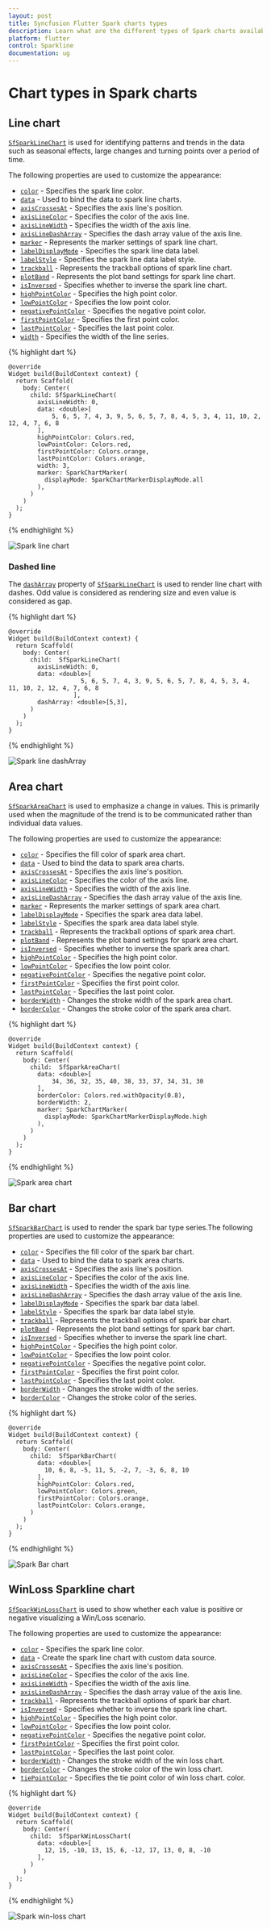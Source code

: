 ```yaml
---
layout: post
title: Syncfusion Flutter Spark charts types
description: Learn what are the different types of Spark charts available in the Syncfusion Flutter Spark chart widgets.
platform: flutter
control: Sparkline
documentation: ug
---
```


# Chart types in Spark charts

## Line chart

[`SfSparkLineChart`](https://pub.dev/documentation/syncfusion_flutter_charts/latest/sparkcharts/SfSparkLineChart-class.html) is used for identifying patterns and trends in the data such as seasonal effects, large changes and turning points over a period of time. 

The following properties are used to customize the appearance:

* [`color`](https://pub.dev/documentation/syncfusion_flutter_charts/latest/sparkcharts/SfSparkLineChart/color.html) - Specifies the spark line color.
* [`data`]()  - Used to bind the data to spark line charts.
* [`axisCrossesAt`](https://pub.dev/documentation/syncfusion_flutter_charts/latest/sparkcharts/SfSparkLineChart/axisCrossesAt.html) - Specifies the axis line's position.
* [`axisLineColor`](https://pub.dev/documentation/syncfusion_flutter_charts/latest/sparkcharts/SfSparkLineChart/axisLineColor.html) - Specifies the color of the axis line.
* [`axisLineWidth`](https://pub.dev/documentation/syncfusion_flutter_charts/latest/sparkcharts/SfSparkLineChart/axisLineWidth.html) - Specifies the width of the axis line.
* [`axisLineDashArray`](https://pub.dev/documentation/syncfusion_flutter_charts/latest/sparkcharts/SfSparkLineChart/axisLineDashArray.html) - Specifies the dash array value of the axis line.
* [`marker`](https://pub.dev/documentation/syncfusion_flutter_charts/latest/sparkcharts/SfSparkLineChart/marker.html) - Represents the marker settings of spark line chart.
* [`labelDisplayMode`](https://pub.dev/documentation/syncfusion_flutter_charts/latest/sparkcharts/SfSparkLineChart/labelDisplayMode.html) - Specifies the spark line data label.
* [`labelStyle`](https://pub.dev/documentation/syncfusion_flutter_charts/latest/sparkcharts/SfSparkLineChart/labelStyle.html) - Specifies the spark line data label style.
* [`trackball`](https://pub.dev/documentation/syncfusion_flutter_charts/latest/sparkcharts/SfSparkLineChart/trackball.html) - Represents the trackball options of spark line chart.
* [`plotBand`](https://pub.dev/documentation/syncfusion_flutter_charts/latest/sparkcharts/SfSparkLineChart/plotBand.html) - Represents the plot band settings for spark line chart.
* [`isInversed`](https://pub.dev/documentation/syncfusion_flutter_charts/latest/sparkcharts/SfSparkLineChart/isInversed.html) - Specifies whether to inverse the spark line chart.
* [`highPointColor`](https://pub.dev/documentation/syncfusion_flutter_charts/latest/sparkcharts/SfSparkLineChart/highPointColor.html) - Specifies the high point color.
* [`lowPointColor`](https://pub.dev/documentation/syncfusion_flutter_charts/latest/sparkcharts/SfSparkLineChart/lowPointColor.html) - Specifies the low point color.
* [`negativePointColor`](https://pub.dev/documentation/syncfusion_flutter_charts/latest/sparkcharts/SfSparkLineChart/negativePointColor.html) - Specifies the negative point color.
* [`firstPointColor`](https://pub.dev/documentation/syncfusion_flutter_charts/latest/sparkcharts/SfSparkLineChart/firstPointColor.html) - Specifies the first point color.
* [`lastPointColor`](https://pub.dev/documentation/syncfusion_flutter_charts/latest/sparkcharts/SfSparkLineChart/lastPointColor.html) - Specifies the last point color.
* [`width`](https://pub.dev/documentation/syncfusion_flutter_charts/latest/sparkcharts/SfSparkLineChart/width.html) - Specifies the width of the line series.

{% highlight dart %} 

    @override
    Widget build(BuildContext context) {
      return Scaffold(
        body: Center(
          child: SfSparkLineChart(
            axisLineWidth: 0,
            data: <double>[
                5, 6, 5, 7, 4, 3, 9, 5, 6, 5, 7, 8, 4, 5, 3, 4, 11, 10, 2, 12, 4, 7, 6, 8
            ],
            highPointColor: Colors.red,
            lowPointColor: Colors.red,
            firstPointColor: Colors.orange,
            lastPointColor: Colors.orange,
            width: 3,
            marker: SparkChartMarker(
              displayMode: SparkChartMarkerDisplayMode.all
            ),
          )
        )
      );
    }

{% endhighlight %}

![Spark line chart](images/sparkline-types/sparkline.png)

### Dashed line

The [`dashArray`](https://pub.dev/documentation/syncfusion_flutter_charts/latest/sparkcharts/SfSparkLineChart/dashArray.html) property of [`SfSparkLineChart`](https://pub.dev/documentation/syncfusion_flutter_charts/latest/sparkcharts/SfSparkLineChart-class.html) is used to render line chart with dashes. Odd value is considered as rendering size and even value is considered as gap.

{% highlight dart %} 

    @override
    Widget build(BuildContext context) {
      return Scaffold(
        body: Center(
          child:  SfSparkLineChart(
            axisLineWidth: 0,
            data: <double>[
                        5, 6, 5, 7, 4, 3, 9, 5, 6, 5, 7, 8, 4, 5, 3, 4, 11, 10, 2, 12, 4, 7, 6, 8
                      ],
            dashArray: <double>[5,3],
          )
        )
      );
    }

{% endhighlight %}

![Spark line dashArray](images/sparkline-types/sparkline-dasharray.png)

## Area chart

[`SfSparkAreaChart`](https://pub.dev/documentation/syncfusion_flutter_charts/latest/sparkcharts/SfSparkAreaChart-class.html) is used to emphasize a change in values. This is primarily used when the magnitude of the trend is to be communicated rather than individual data values.

The following properties are used to customize the appearance:

* [`color`](https://pub.dev/documentation/syncfusion_flutter_charts/latest/sparkcharts/SfSparkAreaChart/color.html) - Specifies the fill color of spark area chart.
* [`data`]()  - Used to bind the data to spark area charts.
* [`axisCrossesAt`](https://pub.dev/documentation/syncfusion_flutter_charts/latest/sparkcharts/SfSparkAreaChart/axisCrossesAt.html) - Specifies the axis line's position.
* [`axisLineColor`](https://pub.dev/documentation/syncfusion_flutter_charts/latest/sparkcharts/SfSparkAreaChart/axisLineColor.html) - Specifies the color of the axis line.
* [`axisLineWidth`](https://pub.dev/documentation/syncfusion_flutter_charts/latest/sparkcharts/SfSparkAreaChart/axisLineWidth.html) - Specifies the width of the axis line.
* [`axisLineDashArray`](https://pub.dev/documentation/syncfusion_flutter_charts/latest/sparkcharts/SfSparkAreaChart/axisLineDashArray.html) - Specifies the dash array value of the axis line.
* [`marker`](https://pub.dev/documentation/syncfusion_flutter_charts/latest/sparkcharts/SfSparkAreaChart/marker.html) - Represents the marker settings of spark area chart.
* [`labelDisplayMode`](https://pub.dev/documentation/syncfusion_flutter_charts/latest/sparkcharts/SfSparkAreaChart/labelDisplayMode.html) - Specifies the spark area data label.
* [`labelStyle`](https://pub.dev/documentation/syncfusion_flutter_charts/latest/sparkcharts/SfSparkAreaChart/labelStyle.html) - Specifies the spark area data label style.
* [`trackball`](https://pub.dev/documentation/syncfusion_flutter_charts/latest/sparkcharts/SfSparkAreaChart/trackball.html) - Represents the trackball options of spark area chart.
* [`plotBand`](https://pub.dev/documentation/syncfusion_flutter_charts/latest/sparkcharts/SfSparkAreaChart/plotBand.html) - Represents the plot band settings for spark area chart.
* [`isInversed`](https://pub.dev/documentation/syncfusion_flutter_charts/latest/sparkcharts/SfSparkAreaChart/isInversed.html) - Specifies whether to inverse the spark area chart.
* [`highPointColor`](https://pub.dev/documentation/syncfusion_flutter_charts/latest/sparkcharts/SfSparkAreaChart/highPointColor.html) - Specifies the high point color.
* [`lowPointColor`](https://pub.dev/documentation/syncfusion_flutter_charts/latest/sparkcharts/SfSparkAreaChart/lowPointColor.html) - Specifies the low point color.
* [`negativePointColor`](https://pub.dev/documentation/syncfusion_flutter_charts/latest/sparkcharts/SfSparkAreaChart/negativePointColor.html) - Specifies the negative point color.
* [`firstPointColor`](https://pub.dev/documentation/syncfusion_flutter_charts/latest/sparkcharts/SfSparkAreaChart/firstPointColor.html) - Specifies the first point color.
* [`lastPointColor`](https://pub.dev/documentation/syncfusion_flutter_charts/latest/sparkcharts/SfSparkAreaChart/lastPointColor.html) - Specifies the last point color.
* [`borderWidth`](https://pub.dev/documentation/syncfusion_flutter_charts/latest/sparkcharts/SfSparkAreaChart/borderWidth.html) - Changes the stroke width of the spark area chart.
* [`borderColor`](https://pub.dev/documentation/syncfusion_flutter_charts/latest/sparkcharts/SfSparkAreaChart/borderColor.html) - Changes the stroke color of the spark area chart.

{% highlight dart %} 

    @override
    Widget build(BuildContext context) {
      return Scaffold(
        body: Center(
          child:  SfSparkAreaChart(
            data: <double>[
                34, 36, 32, 35, 40, 38, 33, 37, 34, 31, 30
            ],
            borderColor: Colors.red.withOpacity(0.8),
            borderWidth: 2,
            marker: SparkChartMarker(
              displayMode: SparkChartMarkerDisplayMode.high
            ),
          )
        )
      );
    }

{% endhighlight %}

![Spark area chart](images/sparkline-types/spark-area.png)

## Bar chart

[`SfSparkBarChart`](https://pub.dev/documentation/syncfusion_flutter_charts/latest/sparkcharts/SfSparkBarChart-class.html) is used to render the spark bar type series.The following properties are used to customize the appearance:

* [`color`](https://pub.dev/documentation/syncfusion_flutter_charts/latest/sparkcharts/SfSparkBarChart/color.html) - Specifies the fill color of the spark bar chart.
* [`data`]()  - Used to bind the data to spark area charts.
* [`axisCrossesAt`](https://pub.dev/documentation/syncfusion_flutter_charts/latest/sparkcharts/SfSparkBarChart/axisCrossesAt.html) - Specifies the axis line's position.
* [`axisLineColor`](https://pub.dev/documentation/syncfusion_flutter_charts/latest/sparkcharts/SfSparkBarChart/axisLineColor.html) - Specifies the color of the axis line.
* [`axisLineWidth`](https://pub.dev/documentation/syncfusion_flutter_charts/latest/sparkcharts/SfSparkBarChart/axisLineWidth.html) - Specifies the width of the axis line.
* [`axisLineDashArray`](https://pub.dev/documentation/syncfusion_flutter_charts/latest/sparkcharts/SfSparkBarChart/axisLineDashArray.html) - Specifies the dash array value of the axis line.
* [`labelDisplayMode`](https://pub.dev/documentation/syncfusion_flutter_charts/latest/sparkcharts/SfSparkBarChart/labelDisplayMode.html) - Specifies the spark bar data label.
* [`labelStyle`](https://pub.dev/documentation/syncfusion_flutter_charts/latest/sparkcharts/SfSparkBarChart/labelStyle.html) - Specifies the spark bar data label style.
* [`trackball`](https://pub.dev/documentation/syncfusion_flutter_charts/latest/sparkcharts/SfSparkBarChart/trackball.html) - Represents the trackball options of spark bar chart.
* [`plotBand`](https://pub.dev/documentation/syncfusion_flutter_charts/latest/sparkcharts/SfSparkBarChart/plotBand.html) - Represents the plot band settings for spark bar chart.
* [`isInversed`](https://pub.dev/documentation/syncfusion_flutter_charts/latest/sparkcharts/SfSparkBarChart/isInversed.html) - Specifies whether to inverse the spark line chart.
* [`highPointColor`](https://pub.dev/documentation/syncfusion_flutter_charts/latest/sparkcharts/SfSparkBarChart/highPointColor.html) - Specifies the high point color.
* [`lowPointColor`](https://pub.dev/documentation/syncfusion_flutter_charts/latest/sparkcharts/SfSparkBarChart/lowPointColor.html) - Specifies the low point color.
* [`negativePointColor`](https://pub.dev/documentation/syncfusion_flutter_charts/latest/sparkcharts/SfSparkBarChart/negativePointColor.html) - Specifies the negative point color.
* [`firstPointColor`](https://pub.dev/documentation/syncfusion_flutter_charts/latest/sparkcharts/SfSparkBarChart/firstPointColor.html) - Specifies the first point color.
* [`lastPointColor`](https://pub.dev/documentation/syncfusion_flutter_charts/latest/sparkcharts/SfSparkBarChart/lastPointColor.html) - Specifies the last point color.
* [`borderWidth`](https://pub.dev/documentation/syncfusion_flutter_charts/latest/sparkcharts/SfSparkBarChart/borderWidth.html) - Changes the stroke width of the series.
* [`borderColor`](https://pub.dev/documentation/syncfusion_flutter_charts/latest/sparkcharts/SfSparkBarChart/borderColor.html) - Changes the stroke color of the series.

{% highlight dart %} 

    @override
    Widget build(BuildContext context) {
      return Scaffold(
        body: Center(
          child:  SfSparkBarChart(
            data: <double>[
              10, 6, 8, -5, 11, 5, -2, 7, -3, 6, 8, 10
            ],
            highPointColor: Colors.red,
            lowPointColor: Colors.green,
            firstPointColor: Colors.orange,
            lastPointColor: Colors.orange,
          )
        )
      );
    }

{% endhighlight %}

![Spark Bar chart](images/sparkline-types/spark-bar.png)

## WinLoss Sparkline chart

[`SfSparkWinLossChart`](https://pub.dev/documentation/syncfusion_flutter_charts/latest/sparkcharts/SfSparkWinLossChart-class.html) is used to show whether each value is positive or negative visualizing a Win/Loss scenario. 

The following properties are used to customize the appearance:

* [`color`](https://pub.dev/documentation/syncfusion_flutter_charts/latest/sparkcharts/SfSparkWinLossChart/color.html) - Specifies the spark line color.
* [`data`]()  - Create the spark line chart with custom data source.
* [`axisCrossesAt`](https://pub.dev/documentation/syncfusion_flutter_charts/latest/sparkcharts/SfSparkWinLossChart/axisCrossesAt.html) - Specifies the axis line's position.
* [`axisLineColor`](https://pub.dev/documentation/syncfusion_flutter_charts/latest/sparkcharts/SfSparkWinLossChart/axisLineColor.html) - Specifies the color of the axis line.
* [`axisLineWidth`](https://pub.dev/documentation/syncfusion_flutter_charts/latest/sparkcharts/SfSparkWinLossChart/axisLineWidth.html) - Specifies the width of the axis line.
* [`axisLineDashArray`](https://pub.dev/documentation/syncfusion_flutter_charts/latest/sparkcharts/SfSparkWinLossChart/axisLineDashArray.html) - Specifies the dash array value of the axis line.
* [`trackball`](https://pub.dev/documentation/syncfusion_flutter_charts/latest/sparkcharts/SfSparkWinLossChart/trackball.html) - Represents the trackball options of spark bar chart.
* [`isInversed`](https://pub.dev/documentation/syncfusion_flutter_charts/latest/sparkcharts/SfSparkWinLossChart/isInversed.html) - Specifies whether to inverse the spark line chart.
* [`highPointColor`](https://pub.dev/documentation/syncfusion_flutter_charts/latest/sparkcharts/SfSparkWinLossChart/highPointColor.html) - Specifies the high point color.
* [`lowPointColor`](https://pub.dev/documentation/syncfusion_flutter_charts/latest/sparkcharts/SfSparkWinLossChart/lowPointColor.html) - Specifies the low point color.
* [`negativePointColor`](https://pub.dev/documentation/syncfusion_flutter_charts/latest/sparkcharts/SfSparkWinLossChart/negativePointColor.html) - Specifies the negative point color.
* [`firstPointColor`](https://pub.dev/documentation/syncfusion_flutter_charts/latest/sparkcharts/SfSparkWinLossChart/firstPointColor.html) - Specifies the first point color.
* [`lastPointColor`](https://pub.dev/documentation/syncfusion_flutter_charts/latest/sparkcharts/SfSparkWinLossChart/lastPointColor.html) - Specifies the last point color.
* [`borderWidth`](https://pub.dev/documentation/syncfusion_flutter_charts/latest/sparkcharts/SfSparkWinLossChart/borderWidth.html) - Changes the stroke width of the win loss chart.
* [`borderColor`](https://pub.dev/documentation/syncfusion_flutter_charts/latest/sparkcharts/SfSparkWinLossChart/borderColor.html) - Changes the stroke color of the win loss chart.
* [`tiePointColor`](https://pub.dev/documentation/syncfusion_flutter_charts/latest/sparkcharts/SfSparkWinLossChart/tiePointColor.html) - Specifies the tie point color of win loss chart. color.

{% highlight dart %} 

    @override
    Widget build(BuildContext context) {
      return Scaffold(
        body: Center(
          child:  SfSparkWinLossChart(
            data: <double>[
              12, 15, -10, 13, 15, 6, -12, 17, 13, 0, 8, -10
            ],
          )
        )
      );
    }

{% endhighlight %}

![Spark win-loss chart](images/sparkline-types/spark-win-loss.png)
